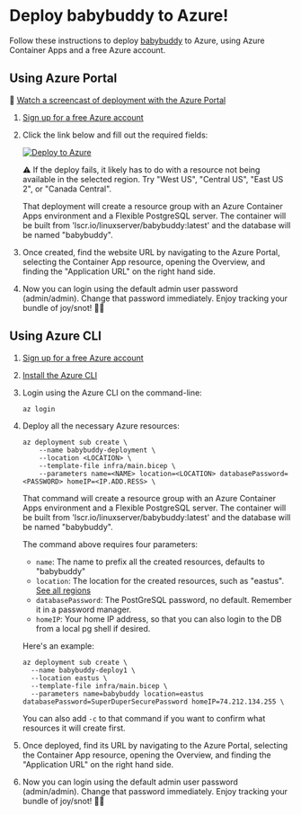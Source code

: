 # Deploy babybuddy to Azure!

Follow these instructions to deploy [babybuddy](https://github.com/babybuddy/babybuddy) to Azure,
using Azure Container Apps and a free Azure account.

## Using Azure Portal

🎥 [Watch a screencast of deployment with the Azure Portal]([https://studio.youtube.com/video/-4ln47lTuRw/edit](https://www.youtube.com/watch?v=-4ln47lTuRw))

1. [Sign up for a free Azure account](https://azure.microsoft.com/free/)
2. Click the link below and fill out the required fields:

    [![Deploy to Azure](https://aka.ms/deploytoazurebutton)](https://portal.azure.com/#create/Microsoft.Template/uri/https%3A%2F%2Fraw.githubusercontent.com%2Fpamelafox%2Fbabybuddy-azure%2Fmain%2Finfra%2Fmain.json)

    ⚠️ If the deploy fails, it likely has to do with a resource not being available in the selected region.
    Try "West US", "Central US", "East US 2", or "Canada Central".

    That deployment will create a resource group with an Azure Container Apps environment and a Flexible PostgreSQL server.
    The container will be built from 'lscr.io/linuxserver/babybuddy:latest' and the database will be named "babybuddy".

3. Once created, find the website URL by navigating to the Azure Portal, selecting the Container App resource,
opening the Overview, and finding the "Application URL" on the right hand side.

4. Now you can login using the default admin user password (admin/admin). Change that password immediately.
Enjoy tracking your bundle of joy/snot! 👶🏼

## Using Azure CLI

1. [Sign up for a free Azure account](https://learn.microsoft.com/en-us/cli/azure/install-azure-cli)
2. [Install the Azure CLI](https://learn.microsoft.com/en-us/cli/azure/install-azure-cli)
3. Login using the Azure CLI on the command-line:
    ```
    az login
    ```

4. Deploy all the necessary Azure resources:

    ```
    az deployment sub create \
        --name babybuddy-deployment \
        --location <LOCATION> \
        --template-file infra/main.bicep \
        --parameters name=<NAME> location=<LOCATION> databasePassword=<PASSWORD> homeIP=<IP.ADD.RESS> \
    ```

    That command will create a resource group with an Azure Container Apps environment and a Flexible PostgreSQL server.
    The container will be built from 'lscr.io/linuxserver/babybuddy:latest' and the database will be named "babybuddy".

    The command above requires four parameters:

    * `name`: The name to prefix all the created resources, defaults to "babybuddy"
    * `location`: The location for the created resources, such as "eastus". [See all regions](https://azure.microsoft.com/en-us/explore/global-infrastructure/geographies/#overview)
    * `databasePassword`: The PostGreSQL password, no default. Remember it in a password manager.
    * `homeIP`: Your home IP address, so that you can also login to the DB from a local pg shell if desired.

    Here's an example:

    ```
    az deployment sub create \
      --name babybuddy-deploy1 \
      --location eastus \
      --template-file infra/main.bicep \
      --parameters name=babybuddy location=eastus databasePassword=SuperDuperSecurePassword homeIP=74.212.134.255 \
    ```

    You can also add `-c` to that command if you want to confirm what resources it will create first.

5. Once deployed, find its URL by navigating to the Azure Portal, selecting the Container App resource,
opening the Overview, and finding the "Application URL" on the right hand side.

6. Now you can login using the default admin user password (admin/admin). Change that password immediately.
Enjoy tracking your bundle of joy/snot! 👶🏼
